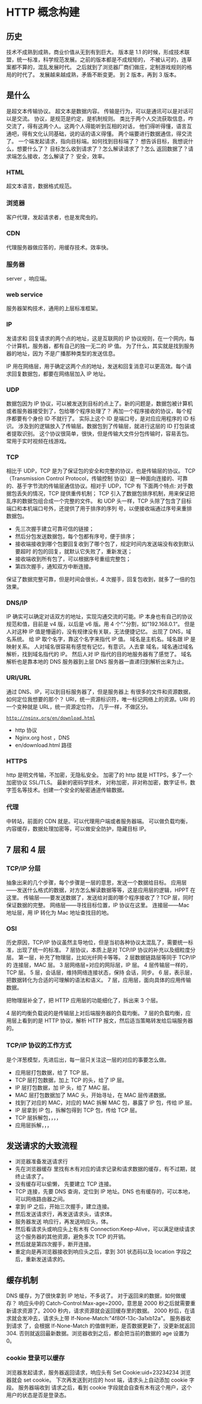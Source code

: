 <!--
 * @Author: liuwanyong liuwanyong2018@gmail.com
 * @Date: 2022-10-14 23:15:35
 * @LastEditors: liuwanyong liuwanyong2018@gmail.com
 * @LastEditTime: 2022-10-17 23:18:59
 * @FilePath: /http/readme.MD
 * @Description: 这是默认设置,请设置`customMade`, 打开koroFileHeader查看配置 进行设置: https://github.com/OBKoro1/koro1FileHeader/wiki/%E9%85%8D%E7%BD%AEh
-->

# HTTP 概念构建

## 历史

技术不成熟到成熟，商业价值从无到有到巨大。
版本是 1.1 的时候，形成技术联盟，统一标准，科学规范发展。之前的版本都是不成规矩的，
不被认可的，连草案都不算的，混乱发展时代。
之后就到了浏览器厂商们做庄，定制游戏规则的格局的时代了。
发展越来越成熟，矛盾不断变更。
到 2 版本，再到 3 版本。

## 是什么

是超文本传输协议。
超文本是数据内容。
传输是行为，可以是通讯可以是对话可以是交流。
协议，是规范是约定，是机制规则。
类比于两个人交流获取信息，咋交流了，得有这两个人。这两个人得能听到互相的对话，
他们得听得懂，语言互通吧，得有文化认同基础，说的话的语义得懂。
两个端要进行数据通信，得交流了。
一个端发起请求，指向目标端。如何找到目标端了？
想告诉目标，我想说什么，想要什么了？
目标怎么收到请求了？怎么解读请求了？怎么
返回数据了？请求端怎么接收，怎么解读了？
安全，效率。

### HTML

超文本语言，数据格式规范。

### 浏览器

客户代理，发起请求者，也是发爬虫的。

### CDN

代理服务器做应答的，用缓存技术。效率快。

### 服务器

server ，响应端。

### web service

服务器架构技术，通用的上层标准框架。

### IP

发请求和 回复请求的两个点的地址，这是互联网的 IP 协议规则，在一个网内，每个计算机，服务器，都有自己的独一无二的 IP 值。
为了什么，其实就是找到服务器的地址，因为 不是广播那种类型的发送信息。

IP 用在网络层，用于确定这两个点的地址，发送和回复消息可以更高效。每个请求回复数据包，都要在网络层加入 IP 地址。

### UDP

数据包因为 IP 协议，可以被发送到目标的点上了。新的问题是，数据包被计算机或者服务器接受到了，包给哪个程序处理了？
再加一个程序接收的协议，每个程序都要有个身份 ID 不就行了。
实际上这个 ID 是端口号，是对应应用程序的 ID 标识。
涉及到的逻辑放入了传输层。数据包到了传输层，就进行这层的 ID 打包装或者提取识别。
这个协议很简单，很快，但是传输大文件分包传输时，容易丢包。
常用于实时视频在线游戏。

### TCP

相比于 UDP，TCP 是为了保证包的安全和完整的协议，也是传输层的协议。
TCP（Transmission Control Protocol，传输控制
协议）是一种面向连接的、可靠的、基于字节流的传输层通信协议。相对于 UDP，TCP 有
下面两个特点:
对于数据包丢失的情况，TCP 提供重传机制；
TCP 引入了数据包排序机制，用来保证把乱序的数据包组合成一个完整的文件。
和 UDP 头一样，TCP 头除了包含了目标端口和本机端口号外，还提供了用于排序的序列
号，以便接收端通过序号来重排数据包。

-  先三次握手建立可靠可信的链接；
-  然后分包发送数据包，每个包都有序号，便于排序；
-  接收端接收到哪个包要回复收到了哪个包了，规定时间内发送端没有收到默认要超时
   的包的回复，就默认它失败了，重新发送；
-  接收端收到所有包了，可以根据序号重组完整包；
-  第四次握手，通知双方中断连接。

保证了数据完整可靠，但是时间会很长，4 次握手，回复包收到，就多了一倍的包效果。

### DNS/IP

IP 确实可以确定对话双方的地址，实现沟通交流的可能。IP 本身也有自己的协议规范和值，目前是 v4 版，以后是 v6 版。用 4 个”."分割，如”192.168.0.1“。
但是人对这种 IP 值是懵逼的，没有规律没有关联，无法便捷记忆。
出现了 DNS，域名系统。
给 IP 取个名字，靠这个名字来指代 IP 值。
域名是主机名。域名跟 IP 是映射关系。
人对域名很容易有感觉有记忆，有意识。人去拿 域名，域名通过域名解析，找到域名指代的 IP。
然后人对 IP 指代的目的地服务器有了感觉了。
域名解析也是靠本地的 DNS 服务器到上层 DNS 服务器一直递归到解析出来为止。

### URI/URL

通过 DNS、IP，可以到目标服务器了，但是服务器上 有很多的文件和资源数据，如何定位我想要的那个？
URI，统一资源标识符，唯一标记网络上的资源。URI 的一个变种就是 URL，统一资源定位符。
几乎一样，不做区分。

<code>http://nginx.org/en/download.html</code>

-  http 协议
-  Nginx.org host ，DNS
-  en/download.html 路径

### HTTPS

http 是明文传输，不加密，无隐私安全。
加密了的 http 就是 HTTPS，多了一个加密协议 SSL/TLS。
最新的密码学技术，
对称加密，非对称加密，数字证书，数字签名等技术。创建一个安全的秘密通道传输数据。

### 代理

中转站，前面的 CDN 就是。可以代理用户端或者服务器端。
可以做负载均衡，内容缓存，数据处理加密等，可以做安全防护，隐藏目标 IP。

## 7 层和 4 层

### TCP/IP 分层

抽象出来的几个步骤，每个步骤是一层的意思，发送一个数据给目标。
应用层——发送什么格式的数据，对方怎么解读数据等等，这是应用层的逻辑，HPPT 在这里。
传输层——要发送数据了，发送给对面的哪个程序接收了？TCP 层，同时保证数据的完整。
网络层——寻找目标位置，IP 协议在这里。
连接层——Mac 地址层，用 IP 转化为 Mac 地址查找目的地。

### OSI

历史原因，TCP/IP 协议虽然主导地位，但是当初各种协议太混乱了，需要统一标准，出现了统一的标准。
7 层协议，本质上是对 TCP/IP 协议的补充以及细粒度分层。
第一层，补充了物理层，比如光纤网卡等等。
2 层数据链路层等同于 TCP/IP 的 连接层，MAC 层。
3 层网络层=对应的网际层，IP 层。
4 层传输层一样的，TCP 层。
5 层，会话层，维持网络连接状态，保持 会话，同步。
6 层，表示层，把数据转化为合适的可理解的语法和语义。
7 层，应用层，面向具体的应用传输数据。

把物理层补全了，把 HTTP 应用层的功能细化了，拆出来 3 个层。

4 层的均衡负载说的是传输层上对后端服务器的负载均衡。
7 层的负载均衡，应用层上看到的是 HTTP 协议，解析 HTTP 报文，然后适当策略转发给后端服务器的。

### TCP/IP 协议的工作方式

是个洋葱模型，先进后出，每一层只关注这一层的对应的事要怎么做。

-  应用层打包数据，给了 TCP 层。
-  TCP 层打包数据，加上 TCP 的头，给了 IP 层。
-  IP 层打包数据，加 IP 头，给了 MAC 层。
-  MAC 层打包数据加了 MAC 头，开始寻址，在 MAC 层传递数据。
-  找到了对应的 MAC，对应的 MAC 拆解 MAC 包，暴露了 IP 包，传给 IP 层。
-  IP 层拿到 IP 包，拆解包得到 TCP 包，传给 TCP 层。
-  TCP 层拆解包，，，，
-  应用层拆解，，，

## 发送请求的大致流程

-  浏览器准备发送请求行
-  先在浏览器缓存
   里找有木有对应的请求记录和请求数据的缓存，有不过期，就终止请求了。
-  没有缓存可以偷懒，
   先要建立 TCP 连接。
-  TCP 连接，先要 DNS 查询，定位到 IP 地址。DNS 也有缓存的，可以本地，可以网络路由器之间。
-  拿到 IP 之后，开始三次握手，建立连接。
-  然后发送请求行，再发送请求头，请求体。
-  服务器发送 响应行，再发送响应头，体。
-  然后看请求头或响应头上有木有 Connection:Keep-Alive，可以满足继续请求这个服务器的其他资源，避免多次 TCP 的开销。
-  然后就是第四次握手，断开连接。
-  重定向是再浏览器接收到响应头之后，拿到 301 状态码以及 location 字段之后，重新发送请求的。

## 缓存机制

DNS 缓存，为了很快拿到 IP 地址，不多说了。
对于返回来的数据，如何做缓存？
响应头中的 Catch-Control:Max-age=2000，意思是 2000 秒之后就需要重新请求资源了。2000 秒内，请求资源就会返回缓存里的数据。
2000 秒后，在请求就会发冲去，请求头上带 If-None-Match:"4f80f-13c-3a1xb12a"。
服务器收到请求 了，会根据 If-None-Match 的值做判断，是否数据更新了，没更新就返回 304.
否则就返回最新数据。浏览器收到之后，都会把当前的数据的 age 设置为 0。

### cookie 登录可以缓存

浏览器发起请求，服务器返回请求，响应头有 Set
Cookie:uid=23234234
浏览器就会 set cookie。
下次再发送到对应的
host 端，请求头上自动添加 cookie 字段。
服务器端收到
请求之后，看到 cookie 字段就会自查有木有这个用户，这个用户的状态是否是登录态。
